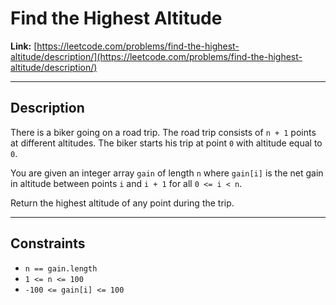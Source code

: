 # Find the Highest Altitude

**Link:** [https://leetcode.com/problems/find-the-highest-altitude/description/](https://leetcode.com/problems/find-the-highest-altitude/description/)

---

## Description

There is a biker going on a road trip. The road trip consists of `n + 1` points at different altitudes. The biker starts his trip at point `0` with altitude equal to `0`.

You are given an integer array `gain` of length `n` where `gain[i]` is the net gain in altitude between points `i` and `i + 1` for all `0 <= i < n`.

Return the highest altitude of any point during the trip.

---

## Constraints

- `n == gain.length`  
- `1 <= n <= 100`  
- `-100 <= gain[i] <= 100`

